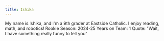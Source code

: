 ```yaml
---
title: Ishika
---
```


My name is Ishika, and I'm a 9th grader at Eastside Catholic. I enjoy reading, math, and robotics!
Rookie Season: 2024-25
Years on Team: 1
Quote: "Wait, I have something really funny to tell you"
